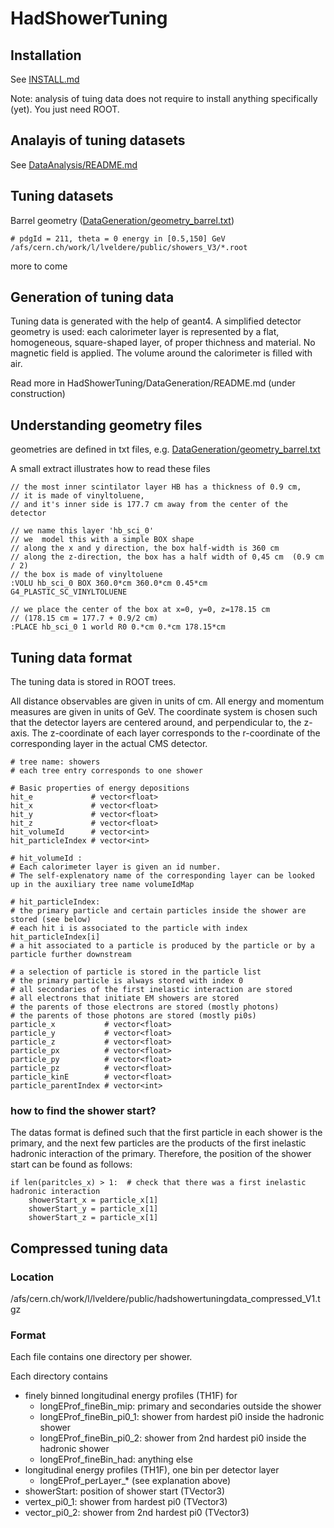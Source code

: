 # HadShowerTuning

## Installation

See [INSTALL.md](INSTALL.md)

Note: analysis of tuing data does not require to install anything specifically (yet).
You just need ROOT.

## Analayis of tuning datasets

See [DataAnalysis/README.md](DataAnalysis/README.md)

## Tuning datasets

Barrel geometry ([DataGeneration/geometry_barrel.txt](DataGeneration/geometry_barrel.txt))
```
# pdgId = 211, theta = 0 energy in [0.5,150] GeV
/afs/cern.ch/work/l/lveldere/public/showers_V3/*.root
```

more to come

## Generation of tuning data

Tuning data is generated with the help of geant4.
A simplified detector geometry is used:
each calorimeter layer is represented by a 
flat, homogeneous, square-shaped layer, 
of proper thichness and material.
No magnetic field is applied.
The volume around the calorimeter is filled with air.

Read more in HadShowerTuning/DataGeneration/README.md (under construction)

## Understanding geometry files

geometries are defined in txt files, e.g.
[DataGeneration/geometry_barrel.txt](DataGeneration/geometry_barrel.txt)

A small extract illustrates how to read these files
```
// the most inner scintilator layer HB has a thickness of 0.9 cm,
// it is made of vinyltoluene, 
// and it's inner side is 177.7 cm away from the center of the detector

// we name this layer 'hb_sci_0'
// we  model this with a simple BOX shape
// along the x and y direction, the box half-width is 360 cm
// along the z-direction, the box has a half width of 0,45 cm  (0.9 cm / 2)
// the box is made of vinyltoluene 
:VOLU hb_sci_0 BOX 360.0*cm 360.0*cm 0.45*cm G4_PLASTIC_SC_VINYLTOLUENE 

// we place the center of the box at x=0, y=0, z=178.15 cm
// (178.15 cm = 177.7 + 0.9/2 cm)
:PLACE hb_sci_0 1 world R0 0.*cm 0.*cm 178.15*cm
```

## Tuning data format

The tuning data is stored in ROOT trees.

All distance observables are given in units of cm.
All energy and momentum measures are given in units of GeV.
The coordinate system is chosen such that the detector layers
are centered around, and perpendicular to, the z-axis.
The z-coordinate of each layer corresponds to the r-coordinate of the corresponding layer in the actual CMS detector.

```
# tree name: showers
# each tree entry corresponds to one shower

# Basic properties of energy depositions
hit_e             # vector<float>
hit_x             # vector<float>
hit_y             # vector<float>
hit_z             # vector<float>
hit_volumeId      # vector<int>  
hit_particleIndex # vector<int>

# hit_volumeId :
# Each calorimeter layer is given an id number.
# The self-explenatory name of the corresponding layer can be looked up in the auxiliary tree name volumeIdMap

# hit_particleIndex:
# the primary particle and certain particles inside the shower are stored (see below)
# each hit i is associated to the particle with index hit_particleIndex[i] 
# a hit associated to a particle is produced by the particle or by a particle further downstream

# a selection of particle is stored in the particle list
# the primary particle is always stored with index 0
# all secondaries of the first inelastic interaction are stored
# all electrons that initiate EM showers are stored
# the parents of those electrons are stored (mostly photons)
# the parents of those photons are stored (mostly pi0s)
particle_x           # vector<float>
particle_y           # vector<float>
particle_z           # vector<float>
particle_px          # vector<float>
particle_py          # vector<float>
particle_pz          # vector<float>
particle_kinE        # vector<float>
particle_parentIndex # vector<int>
```

### how to find the shower start?

The datas format is defined such that the first particle in each shower is the primary,
and the next few particles are the products of the first inelastic hadronic interaction of the primary.
Therefore, the position of the shower start can be found as follows:

```
if len(paritcles_x) > 1:  # check that there was a first inelastic hadronic interaction
    showerStart_x = particle_x[1]
    showerStart_y = particle_x[1]
    showerStart_z = particle_x[1]
```

## Compressed tuning data

### Location

/afs/cern.ch/work/l/lveldere/public/hadshowertuningdata_compressed_V1.tgz

### Format

Each file contains one directory per shower.

Each directory contains 
   * finely binned longitudinal energy profiles (TH1F) for
      * longEProf_fineBin_mip: primary and secondaries outside the shower
      * longEProf_fineBin_pi0_1: shower from hardest pi0 inside the hadronic shower
      * longEProf_fineBin_pi0_2: shower from 2nd hardest pi0 inside the hadronic shower
      * longEProf_fineBin_had: anything else
   * longitudinal energy profiles (TH1F), one bin per detector layer 
      * longEProf_perLayer_* (see explanation above)
   * showerStart: position of shower start (TVector3)
   * vertex_pi0_1: shower from hardest pi0 (TVector3)
   * vector_pi0_2: shower from 2nd hardest pi0 (TVector3)
    






